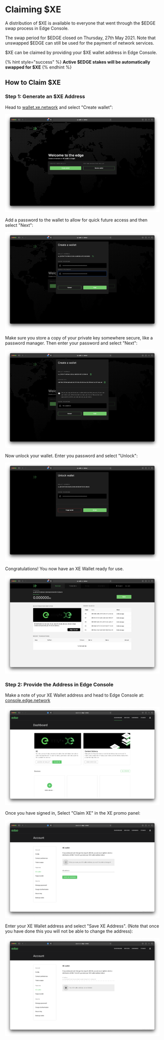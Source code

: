 # Claiming $XE

A distribution of $XE is available to everyone that went through the $EDGE swap process in Edge Console.

The swap period for $EDGE closed on Thursday, 27th May 2021. Note that unswapped $EDGE can still be used for the payment of network services.

$XE can be claimed by providing your $XE wallet address in Edge Console.

{% hint style="success" %}
**Active $EDGE stakes will be automatically swapped for $XE**
{% endhint %}

## How to Claim $XE

### Step 1: Generate an $XE Address

Head to [wallet.xe.network](https://wallet.xe.network) and select "Create wallet":

![](../.gitbook/assets/screenshot-2021-06-04-at-17.07.20.png)

Add a password to the wallet to allow for quick future access and then select "Next":

![](../.gitbook/assets/screenshot-2021-06-04-at-17.09.06.png)

Make sure you store a copy of your private key somewhere secure, like a password manager. Then enter your password and select "Next":

![](../.gitbook/assets/screenshot-2021-06-04-at-17.09.57.png)

Now unlock your wallet. Enter you password and select "Unlock":

![](../.gitbook/assets/screenshot-2021-06-04-at-17.11.20.png)

Congratulations! You now have an XE Wallet ready for use.

![](../.gitbook/assets/screenshot-2021-06-04-at-17.12.15.png)

### Step 2: Provide the Address in Edge Console

Make a note of your XE Wallet address and head to Edge Console at: [console.edge.network](https://console.edge.network)

![](../.gitbook/assets/screenshot-2021-06-04-at-17.14.43.png)

Once you have signed in, Select "Claim XE" in the XE promo panel:

![](../.gitbook/assets/screenshot-2021-06-04-at-17.15.48.png)

Enter your XE Wallet address and select "Save XE Address". \(Note that once you have done this you will not be able to change the address\):

![](../.gitbook/assets/screenshot-2021-06-04-at-17.17.33.png)



